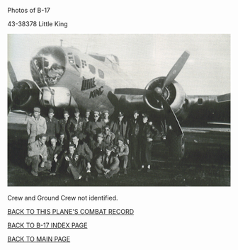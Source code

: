 
Photos of B-17






 




43-38378 Little King  
  

![](43-38378.jpg)  

Crew and Ground Crew not identified.  
  

[BACK TO THIS PLANE'S COMBAT RECORD](b17s/43-38378.md)  

[BACK TO B-17 INDEX PAGE](000b17s.md)  

[BACK TO MAIN PAGE](index.html)


